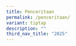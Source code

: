```yaml
---
title: Penceritaan
permalink: /penceritaan/
variant: tiptap
description: ""
third_nav_title: "2025"
---
```

